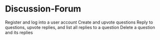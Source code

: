 # Discussion-Forum

Register and log into a user account
Create and upvote questions
Reply to questions, upvote replies, and list all replies to a question
Delete a question and its replies
